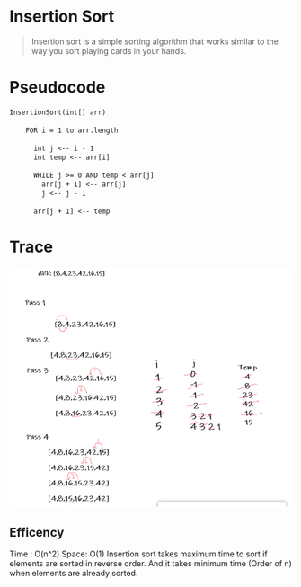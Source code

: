 # Insertion Sort
> Insertion sort is a simple sorting algorithm that works similar to the way you sort playing cards in your hands.


# Pseudocode
```
InsertionSort(int[] arr)

    FOR i = 1 to arr.length

      int j <-- i - 1
      int temp <-- arr[i]

      WHILE j >= 0 AND temp < arr[j]
        arr[j + 1] <-- arr[j]
        j <-- j - 1

      arr[j + 1] <-- temp

```

# Trace

![Trace](trace_c26.png)


## Efficency
Time : O(n^2)
Space: O(1)
Insertion sort takes maximum time to sort if elements are sorted in reverse order. And it takes minimum time (Order of n) when elements are already sorted.